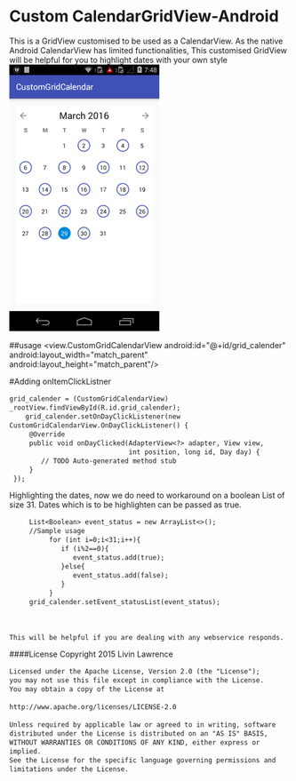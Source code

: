 # Custom CalendarGridView-Android
This is a GridView customised to be used as a CalendarView. As the native 
Android CalendarView has limited functionalities, This customised GridView
will be helpful for you to highlight dates with your own style
<img src="/images/screen1.png" width="270px" height="480px"/>

##usage
	 <view.CustomGridCalendarView
	            android:id="@+id/grid_calender"
	            android:layout_width="match_parent"
	            android:layout_height="match_parent"/>
         
  #Adding onItemClickListner
  
  	grid_calender = (CustomGridCalendarView) _rootView.findViewById(R.id.grid_calender);
      	grid_calender.setOnDayClickListener(new CustomGridCalendarView.OnDayClickListener() {
         @Override
         public void onDayClicked(AdapterView<?> adapter, View view,
                                  int position, long id, Day day) {
            // TODO Auto-generated method stub
         }
	 });
  
  Highlighting the dates, now we do need to workaround on a boolean List of size 31. Dates which is to be highlighten can be passed as true.
  
	  	 List<Boolean> event_status = new ArrayList<>();
	  	 //Sample usage
		      for (int i=0;i<31;i++){
		         if (i%2==0){
		            event_status.add(true);
		         }else{
		            event_status.add(false);
		         }
		      }
		 grid_calender.setEvent_statusList(event_status);
  
      
      
   	This will be helpful if you are dealing with any webservice responds.
      
####License
 	Copyright 2015 Livin Lawrence

	Licensed under the Apache License, Version 2.0 (the "License");
	you may not use this file except in compliance with the License.
	You may obtain a copy of the License at

	http://www.apache.org/licenses/LICENSE-2.0

	Unless required by applicable law or agreed to in writing, software
	distributed under the License is distributed on an "AS IS" BASIS,
	WITHOUT WARRANTIES OR CONDITIONS OF ANY KIND, either express or implied.
	See the License for the specific language governing permissions and
	limitations under the License.
